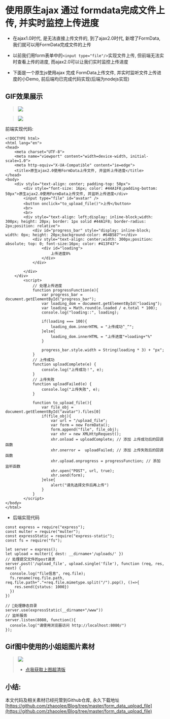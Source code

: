 # 使用原生ajax 通过 formdata完成文件上传, 并实时监控上传进度

- 在ajax1.0时代, 是无法直接上传文件的, 到了ajax2.0时代, 新增了FormData, 我们就可以用FormData完成文件的上传

- 以前我们用form表单中的`<input type="file"/>`实现文件上传, 但前端无法实时查看上传的进度, 而ajax2.0可以让我们实时监控上传进度

- 下面是一个原生js使用ajax 完成 FormData上传文件, 并实时监听文件上传进度的小Demo, 前后端均已完成代码实现(后端为nodejs实现)

## GIF效果展示
> ![](https://raw.githubusercontent.com/zhaoolee/GraphBed/master/zhaoolee_images000000/9a1528468073a655aa9556098bb43801)


> ![](https://raw.githubusercontent.com/zhaoolee/GraphBed/master/zhaoolee_images000000/c6aacda7111f04d6896a6926e45d8942)



前端实现代码:
```
<!DOCTYPE html>
<html lang="en">
<head>
    <meta charset="UTF-8">
    <meta name="viewport" content="width=device-width, initial-scale=1.0">
    <meta http-equiv="X-UA-Compatible" content="ie=edge">
    <title>原生ajax2.0使用FormData上传文件, 并监听上传进度</title>
</head>
<body>
    <div style="text-align: center; padding-top: 50px">
        <div style="font-size: 16px; color: #44A1F8;padding-bottom: 50px">原生ajax2.0使用FormData上传文件, 并监听上传进度</div>
        <input type="file" id="avatar" />
        <button onclick="to_upload_file()">上传</button>
        <br>
        <br>
        <div style="text-align: left;display: inline-block;width: 300px; height: 20px; border: 1px solid #44A1F8; border-radius: 2px;position: relative">
            <div id="progress_bar" style="display: inline-block; width: 0px; height: 20px;background-color: #64B587"></div>
            <div style="text-align: center;width: 300px;position: absolute; top: 0; font-size:16px; color: #413F43">
                <div id="loading">
                    上传进度0%
                </div>
            </div>
            
        </div>
    </div>
        <script>
            // 处理上传进度
            function progressFunction(e){
                var progress_bar = document.getElementById("progress_bar");
                var loading_dom = document.getElementById("loading");
                var loading = Math.round(e.loaded / e.total * 100);
                console.log("loading::", loading);

                if(loading === 100){
                    loading_dom.innerHTML = "上传成功^_^";
                }else{
                    loading_dom.innerHTML = "上传进度"+loading+"%"
                }
                
                progress_bar.style.width = String(loading * 3) + "px";
            }
            // 上传成功
            function uploadComplete(e) {
                console.log("上传成功！", e);
            }
            // 上传失败
            function uploadFailed(e) {
                console.log("上传失败", e);
            }
    
            function to_upload_file(){
                var file_obj = document.getElementById("avatar").files[0]
                if(file_obj){
                    var url = "/upload_file";
                    var form = new FormData();
                    form.append("file", file_obj);
                    var xhr = new XMLHttpRequest();
                    xhr.onload = uploadComplete; // 添加 上传成功后的回调函数
                    xhr.onerror =  uploadFailed; // 添加 上传失败后的回调函数
                    xhr.upload.onprogress = progressFunction; // 添加 监听函数
                    xhr.open("POST", url, true);
                    xhr.send(form);
                }else{
                    alert("请先选择文件后再上传")
                }
            }
        </script>
</body>
</html>
```

- 后端实现代码
```
const express = require("express");
const multer = require("multer");
const expressStatic = require("express-static");
const fs = require("fs");

let server = express();
let upload = multer({ dest: __dirname+'/uploads/' })
// 处理提交文件的post请求
server.post('/upload_file', upload.single('file'), function (req, res, next) {
  console.log("file信息", req.file);
  fs.rename(req.file.path, req.file.path+"."+req.file.mimetype.split("/").pop(), ()=>{
    res.send({status: 1000})
  })
})

// 处理静态目录
server.use(expressStatic(__dirname+"/www"))
// 监听服务
server.listen(8080, function(){
  console.log("请使用浏览器访问 http://localhost:8080/")
});
```

## Gif图中使用的小姐姐图片素材
> ![](https://raw.githubusercontent.com/zhaoolee/GraphBed/master/zhaoolee_images000000/db48ac3222b671d4bd4025a4d272275a)
> - [点我获取上图超清版](https://github.com/zhaoolee/FrontEndClubIsBook/raw/master/%E3%80%8A%E5%80%BC%E5%BE%97%E6%94%B6%E8%97%8F%E7%9A%84%E5%A3%81%E7%BA%B8%E3%80%8B/%E6%B1%9F%E5%8D%97%E7%83%A7%E9%85%92.jpg)
## 小结:

本文代码及相关素材已经托管到Github仓库, 永久下载地址[https://github.com/zhaoolee/Blog/tree/master/form_data_upload_file](https://github.com/zhaoolee/Blog/tree/master/form_data_upload_file)
